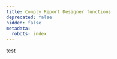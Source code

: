 ```yaml
---
title: Comply Report Designer functions
deprecated: false
hidden: false
metadata:
  robots: index
---
```

test